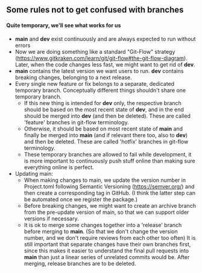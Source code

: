 ## Some rules not to get confused with branches
#### Quite temporary, we'll see what works for us
 - **main** and **dev** exist continuously and are always expected to run without errors
 - Now we are doing something like a standard "Git-Flow" strategy (https://www.gitkraken.com/learn/git/git-flow#the-git-flow-diagram). Later, when the code changes less fast, we might want to get rid of **dev**.
 - **main** contains the latest version we want users to run. **dev** contains breaking changes, belonging to a next release.
 - Every single new feature or fix belongs to a separate, dedicated temporary branch. Conceptually different things shouldn't share one temporary branch.
     - If this new thing is intended for **dev** only, the respective branch should be based on the most recent state of **dev**, and in the end should be merged into **dev** (and then be deleted). These are called 'feature' branches in git-flow terminology. 
     - Otherwise, it should be based on most recent state of **main** and finally be merged into **main** (and if relevant there too, also to **dev**) and then be deleted. These are called 'hotfix' branches in git-flow terminology. 
     - These temporary branches are allowed to fail while development, it is more important to continuously push stuff online than making sure everything online is perfect.
 - Updating main:
     - When making changes to main, we update the version number in Project.toml following Semantic Versioning (https://semver.org/) and then create a corresponding tag in GitHub. (I think the latter step can be automated once we register the package.) 
     - Before breaking changes, we might want to create an archive branch from the pre-update version of main, so that we can support older versions if necessary.
     - It is ok to merge some changes together into a 'release' branch before merging to **main**. (So that we don't change the version number, and we don't require reviews from each other  too often) It is still important that separate changes have their own branches first, since this makes it easier to understand the final pull requests into **main** than just a linear series of unrelated commits would be. After merging, release branches are to be deleted.
